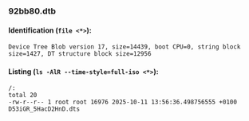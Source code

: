 ### 92bb80.dtb
#### Identification (`file <*>`):
```
Device Tree Blob version 17, size=14439, boot CPU=0, string block size=1427, DT structure block size=12956
```
#### Listing (`ls -AlR --time-style=full-iso <*>`):
```
/:
total 20
-rw-r--r-- 1 root root 16976 2025-10-11 13:56:36.498756555 +0100 D53iGR_5HacD2HnD.dts
```

